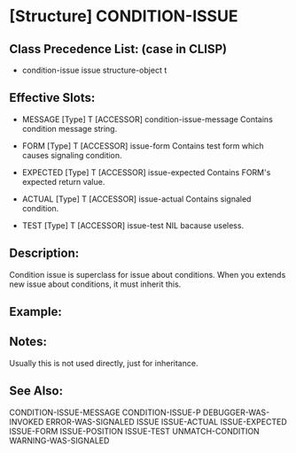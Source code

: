 # [Structure] CONDITION-ISSUE

## Class Precedence List: (case in CLISP)

* condition-issue issue structure-object t

## Effective Slots:

* MESSAGE [Type] T
[ACCESSOR] condition-issue-message
Contains condition message string.

* FORM [Type] T
[ACCESSOR] issue-form
Contains test form which causes signaling condition.

* EXPECTED [Type] T
[ACCESSOR] issue-expected
Contains FORM's expected return value.

* ACTUAL [Type] T
[ACCESSOR] issue-actual
Contains signaled condition.

* TEST [Type] T
[ACCESSOR] issue-test
NIL bacause useless.

## Description:
Condition issue is superclass for issue about conditions.
When you extends new issue about conditions, it must inherit this.

## Example:

## Notes: 
Usually this is not used directly, just for inheritance.

## See Also:

CONDITION-ISSUE-MESSAGE
CONDITION-ISSUE-P
DEBUGGER-WAS-INVOKED
ERROR-WAS-SIGNALED
ISSUE
ISSUE-ACTUAL
ISSUE-EXPECTED
ISSUE-FORM
ISSUE-POSITION
ISSUE-TEST
UNMATCH-CONDITION
WARNING-WAS-SIGNALED

